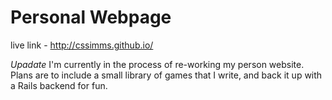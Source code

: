 # Personal Webpage

live link - http://cssimms.github.io/

*Upadate*
  I'm currently in the process of re-working my person website.
  Plans are to include a small library of games that I write, and back it up with a Rails backend for fun. 


